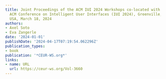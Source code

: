 ```yaml
---
title: Joint Proceedings of the ACM IUI 2024 Workshops co-located with the 29th Annual
  ACM Conference on Intelligent User Interfaces (IUI 2024), Greenville, South Carolina,
  USA, March 18, 2024
authors:
- Axel Soto
- Eva Zangerle
date: '2024-01-01'
publishDate: '2024-04-17T07:19:54.062296Z'
publication_types:
- book
publication: '*CEUR-WS.org*'
links:
- name: URL
  url: https://ceur-ws.org/Vol-3660
---
```


